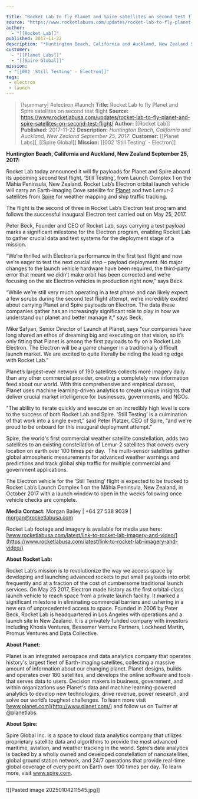 ```yaml
---

title: "Rocket Lab to fly Planet and Spire satellites on second test flight "
source: "https://www.rocketlabusa.com/updates/rocket-lab-to-fly-planet-and-spire-satellites-on-second-test-flight/"
author:
  - "[[Rocket Lab]]"
published: 2017-11-22
description: "*Huntington Beach, California and Auckland, New Zealand September 25, 2017:*"
customer:
  - "[[Planet Labs]]"
  - "[[Spire Global]]"
mission:
 - "[[002 'Still Testing' - Electron]]"
tags:
 - electron
 - launch
---
```

>[!summary]
#electron #launch
**Title:** Rocket Lab to fly Planet and Spire satellites on second test flight 
**Source:** https://www.rocketlabusa.com/updates/rocket-lab-to-fly-planet-and-spire-satellites-on-second-test-flight/
**Author:** [[Rocket Lab]]
**Published:** 2017-11-22
**Description:** *Huntington Beach, California and Auckland, New Zealand September 25, 2017:*
**Customer:** [[Planet Labs]], [[Spire Global]]
**Mission:** [[002 'Still Testing' - Electron]]

**Huntington Beach, California and Auckland, New Zealand September 25, 2017:**

Rocket Lab today announced it will fly payloads for Planet and Spire aboard its upcoming second test flight, ‘Still Testing’, from Launch Complex 1 on the Māhia Peninsula, New Zealand. Rocket Lab’s Electron orbital launch vehicle will carry an Earth-imaging Dove satellite for [Planet](http://www.planet.com/) and two Lemur-2 satellites from [Spire](https://spire.com/) for weather mapping and ship traffic tracking.

The flight is the second of three in Rocket Lab’s Electron test program and follows the successful inaugural Electron test carried out on May 25, 2017.

Peter Beck, Founder and CEO of Rocket Lab, says carrying a test payload marks a significant milestone for the Electron program, enabling Rocket Lab to gather crucial data and test systems for the deployment stage of a mission. 

“We’re thrilled with Electron’s performance in the first test flight and now we’re eager to test the next crucial step – payload deployment. No major changes to the launch vehicle hardware have been required, the third-party error that meant we didn’t make orbit has been corrected and we’re focusing on the six Electron vehicles in production right now,” says Beck.

“While we’re still very much operating in a test phase and can likely expect a few scrubs during the second test flight attempt, we’re incredibly excited about carrying Planet and Spire payloads on Electron. The data these companies gather has an increasingly significant role to play in how we understand our planet and better manage it,” says Beck.

Mike Safyan, Senior Director of Launch at Planet, says “our companies have long shared an ethos of dreaming big and executing on that vision, so it’s only fitting that Planet is among the first payloads to fly on a Rocket Lab Electron. The Electron will be a game changer in a traditionally difficult launch market. We are excited to quite literally be riding the leading edge with Rocket Lab.” 

Planet’s largest-ever network of 190 satellites collects more imagery daily than any other commercial provider, creating a completely new information feed about our world. With this comprehensive and empirical dataset, Planet uses machine learning-driven analytics to create unique insights that deliver crucial market intelligence for businesses, governments, and NGOs.

"The ability to iterate quickly and execute on an incredibly high level is core to the success of both Rocket Lab and Spire. 'Still Testing' is a culmination of that work into a single event,” said Peter Platzer, CEO of Spire, “and we're proud to be onboard for this inaugural deployment attempt."

Spire, the world's first commercial weather satellite constellation, adds two satellites to an existing constellation of Lemur-2 satellites that covers every location on earth over 100 times per day.  The multi-sensor satellites gather global atmospheric measurements for advanced weather warnings and predictions and track global ship traffic for multiple commercial and government applications.

The Electron vehicle for the ‘Still Testing’ flight is expected to be trucked to Rocket Lab’s Launch Complex 1 on the Māhia Peninsula, New Zealand, in October 2017 with a launch window to open in the weeks following once vehicle checks are complete.

**Media Contact:** Morgan Bailey | +64 27 538 9039 | [morgan@rocketlabusa.com](https://www.rocketlabusa.com/updates/rocket-lab-to-fly-planet-and-spire-satellites-on-second-test-flight/)

Rocket Lab footage and imagery is available for media use here: [www.rocketlabusa.com/latest/link-to-rocket-lab-imagery-and-video/](https://www.rocketlabusa.com/latest/link-to-rocket-lab-imagery-and-video/)

**About Rocket Lab:**

Rocket Lab’s mission is to revolutionize the way we access space by developing and launching advanced rockets to put small payloads into orbit frequently and at a fraction of the cost of cumbersome traditional launch services. On May 25 2017, Electron made history as the first orbital-class launch vehicle to reach space from a private launch facility. It marked a significant milestone in eliminating commercial barriers and ushering in a new era of unprecedented access to space. Founded in 2006 by Peter Beck, Rocket Lab is headquartered in Los Angeles with operations and a launch site in New Zealand. It is a privately funded company with investors including Khosla Ventures, Bessemer Venture Partners, Lockheed Martin, Promus Ventures and Data Collective.

**About Planet:**

Planet is an integrated aerospace and data analytics company that operates history's largest fleet of Earth-imaging satellites, collecting a massive amount of information about our changing planet. Planet designs, builds and operates over 180 satellites, and develops the online software and tools that serves data to users. Decision makers in business, government, and within organizations use Planet's data and machine learning-powered analytics to develop new technologies, drive revenue, power research, and solve our world’s toughest challenges. To learn more visit [www.planet.com](http://www.planet.com/) and follow us on Twitter at @planetlabs.

**About Spire:**

Spire Global Inc. is a space to cloud data analytics company that utilizes proprietary satellite data and algorithms to provide the most advanced maritime, aviation, and weather tracking in the world. Spire’s data analytics is backed by a wholly owned and developed constellation of nanosatellites, global ground station network, and 24/7 operations that provide real-time global coverage of every point on Earth over 100 times per day. To learn more, visit www.spire.com.

---

![[Pasted image 20250104211545.jpg]]